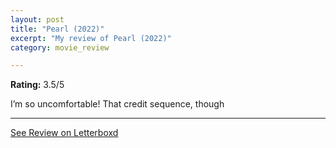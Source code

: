 ```yaml
---
layout: post
title: "Pearl (2022)"
excerpt: "My review of Pearl (2022)"
category: movie_review

---
```


**Rating:** 3.5/5

I’m so uncomfortable! That credit sequence, though

<hr>

[See Review on Letterboxd](https://boxd.it/3iiZ7p)

